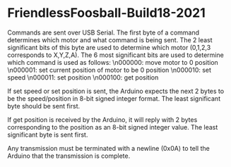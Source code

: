# FriendlessFoosball-Build18-2021

Commands are sent over USB Serial.  The first byte of a command determines which motor and what command is being sent.  The 2 least significant bits of this byte are used to determine which motor (0,1,2,3 corresponds to X,Y,Z,A).  The 6 most significant bits are used to determine which command is used as follows:
\n000000: move motor to 0 position
\n000001: set current position of motor to be 0 position
\n000010: set speed
\n000011: set position
\n000100: get position

If set speed or set position is sent, the Arduino expects the next 2 bytes to be the speed/position in 8-bit signed integer format.  The least significant byte should be sent first.

If get position is received by the Arduino, it will reply with 2 bytes corresponding to the position as an 8-bit signed integer value.  The least significant byte is sent first.

Any transmission must be terminated with a newline (0x0A) to tell the Arduino that the transmission is complete.
